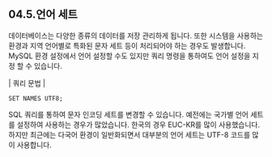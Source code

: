 
## 04.5.언어 세트 
데이터베이스는 다양한 종류의 데이터를 저장 관리하게 됩니다. 또한 시스템을 사용하는 환경과 지역 언어별로 특화된 문자 세트 등이 처리되어야 하는 경우도 발생합니다. 
MySQL 환경 설정에서 언어 설정할 수도 있지만 쿼리 명령을 통하여도 언어 설정을 지정 할 수 있습니다. 

| 쿼리 문법 | 
```
SET NAMES UTF8; 
```

SQL 쿼리를 통하여 문자 인코딩 세트를 변경할 수 있습니다. 예전에는 국가별 언어 세트 를 설정하여 사용하는 경우가 많았습니다. 한국의 경우 EUC-KR를 많이 사용했습니다. 하지만 최근에는 다국어 환경이 일반화되면서 대부분의 언어 세트는 UTF-8 코드를 많이 사용합니다. 
